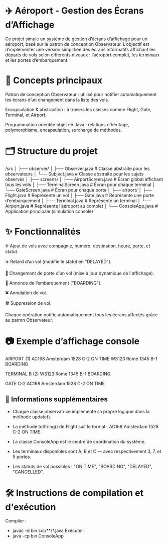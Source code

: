 # ✈️ Aéroport - Gestion des Écrans d’Affichage
Ce projet simule un système de gestion d’écrans d’affichage pour un aéroport, basé sur le patron de conception Observateur. 
L’objectif est d’implémenter une version simplifiée des écrans informatifs affichant les départs de vols selon différents niveaux : l’aéroport complet, les terminaux et les portes d’embarquement.

# 🧠 Concepts principaux

Patron de conception Observateur : utilisé pour notifier automatiquement les écrans d’un changement dans la liste des vols.

Encapsulation & abstraction : à travers les classes comme Flight, Gate, Terminal, et Airport.

Programmation orientée objet en Java : relations d’héritage, polymorphisme, encapsulation, surcharge de méthodes.

# 🗂️ Structure du projet
/src
│
├── observer/
│   ├── Observer.java          # Classe abstraite pour les observateurs
│   └── Subject.java           # Classe abstraite pour les sujets observés
│
├── screens/
│   ├── AirportScreen.java     # Écran global affichant tous les vols
│   ├── TerminalScreen.java    # Écran pour chaque terminal
│   └── GateScreen.java        # Écran pour chaque porte
│
├── airport/
│   ├── Flight.java            # Représente un vol
│   ├── Gate.java              # Représente une porte d’embarquement
│   ├── Terminal.java          # Représente un terminal
│   └── Airport.java           # Représente l’aéroport au complet
│
└── ConsoleApp.java            # Application principale (simulation console)

# ✨ Fonctionnalités

➕ Ajout de vols avec compagnie, numéro, destination, heure, porte, et statut.

✈️ Retard d’un vol (modifie le statut en "DELAYED").

🔁 Changement de porte d’un vol (mise à jour dynamique de l'affichage).

📣 Annonce de l’embarquement ("BOARDING").

❌ Annulation de vol.

🗑️ Suppression de vol.

Chaque opération notifie automatiquement tous les écrans affectés grâce au patron Observateur.

# 📷 Exemple d’affichage console

AIRPORT (1)
AC168 Amsterdam 1528 C-2 ON TIME
WS123 Rome 1345 B-1 BOARDING

TERMINAL B (2)
WS123 Rome 1345 B-1 BOARDING

GATE C-2
AC168 Amsterdam 1528 C-2 ON TIME

## 📌 Informations supplémentaires 

- Chaque classe observatrice implémente sa propre logique dans la méthode update().

- La méthode toString() de Flight suit le format : AC168 Amsterdam 1528 C-2 ON TIME.

- La classe ConsoleApp est le centre de coordination du système.

- Les terminaux disponibles sont A, B et C — avec respectivement 3, 7, et 5 portes.

- Les statuts de vol possibles : "ON TIME", "BOARDING", "DELAYED", "CANCELLED".

# 🛠️ Instructions de compilation et d'exécution
Compiler :
- javac -d bin src/**/*.java
Exécuter :
- java -cp bin ConsoleApp

